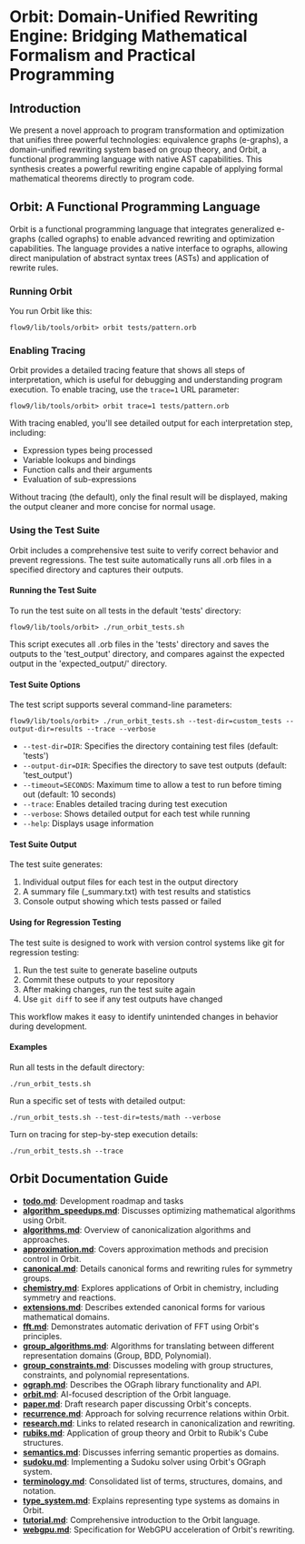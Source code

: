 # Orbit: Domain-Unified Rewriting Engine: Bridging Mathematical Formalism and Practical Programming

## Introduction

We present a novel approach to program transformation and optimization that unifies three powerful technologies: equivalence graphs (e-graphs), a domain-unified rewriting system based on group theory, and Orbit, a functional programming language with native AST capabilities. This synthesis creates a powerful rewriting engine capable of applying formal mathematical theorems directly to program code.

## Orbit: A Functional Programming Language

Orbit is a functional programming language that integrates generalized e-graphs (called ographs) to enable advanced rewriting and optimization capabilities. The language provides a native interface to ographs, allowing direct manipulation of abstract syntax trees (ASTs) and application of rewrite rules.

### Running Orbit

You run Orbit like this:

```
flow9/lib/tools/orbit> orbit tests/pattern.orb
```

### Enabling Tracing

Orbit provides a detailed tracing feature that shows all steps of interpretation, which is useful for debugging and understanding program execution. To enable tracing, use the `trace=1` URL parameter:

```
flow9/lib/tools/orbit> orbit trace=1 tests/pattern.orb
```

With tracing enabled, you'll see detailed output for each interpretation step, including:
- Expression types being processed
- Variable lookups and bindings
- Function calls and their arguments
- Evaluation of sub-expressions

Without tracing (the default), only the final result will be displayed, making the output cleaner and more concise for normal usage.

### Using the Test Suite

Orbit includes a comprehensive test suite to verify correct behavior and prevent regressions. The test suite automatically runs all .orb files in a specified directory and captures their outputs.

#### Running the Test Suite

To run the test suite on all tests in the default 'tests' directory:

```
flow9/lib/tools/orbit> ./run_orbit_tests.sh
```

This script executes all .orb files in the 'tests' directory and saves the outputs to the 'test_output' directory, and compares against the expected output in the 'expected_output/' directory.

#### Test Suite Options

The test script supports several command-line parameters:

```
flow9/lib/tools/orbit> ./run_orbit_tests.sh --test-dir=custom_tests --output-dir=results --trace --verbose
```

- `--test-dir=DIR`: Specifies the directory containing test files (default: 'tests')
- `--output-dir=DIR`: Specifies the directory to save test outputs (default: 'test_output')
- `--timeout=SECONDS`: Maximum time to allow a test to run before timing out (default: 10 seconds)
- `--trace`: Enables detailed tracing during test execution
- `--verbose`: Shows detailed output for each test while running
- `--help`: Displays usage information

#### Test Suite Output

The test suite generates:

1. Individual output files for each test in the output directory
2. A summary file (_summary.txt) with test results and statistics
3. Console output showing which tests passed or failed

#### Using for Regression Testing

The test suite is designed to work with version control systems like git for regression testing:

1. Run the test suite to generate baseline outputs
2. Commit these outputs to your repository
3. After making changes, run the test suite again
4. Use `git diff` to see if any test outputs have changed

This workflow makes it easy to identify unintended changes in behavior during development.

#### Examples

Run all tests in the default directory:
```
./run_orbit_tests.sh
```

Run a specific set of tests with detailed output:
```
./run_orbit_tests.sh --test-dir=tests/math --verbose
```

Turn on tracing for step-by-step execution details:
```
./run_orbit_tests.sh --trace
```

## Orbit Documentation Guide

- **[todo.md](todo.md)**: Development roadmap and tasks
- **[algorithm_speedups.md](docs/algorithm_speedups.md)**: Discusses optimizing mathematical algorithms using Orbit.
- **[algorithms.md](docs/algorithms.md)**: Overview of canonicalization algorithms and approaches.
- **[approximation.md](docs/approximation.md)**: Covers approximation methods and precision control in Orbit.
- **[canonical.md](docs/canonical.md)**: Details canonical forms and rewriting rules for symmetry groups.
- **[chemistry.md](docs/chemistry.md)**: Explores applications of Orbit in chemistry, including symmetry and reactions.
- **[extensions.md](docs/extensions.md)**: Describes extended canonical forms for various mathematical domains.
- **[fft.md](docs/fft.md)**: Demonstrates automatic derivation of FFT using Orbit's principles.
- **[group_algorithms.md](docs/group_algorithms.md)**: Algorithms for translating between different representation domains (Group, BDD, Polynomial).
- **[group_constraints.md](docs/group_constraints.md)**: Discusses modeling with group structures, constraints, and polynomial representations.
- **[ograph.md](docs/ograph.md)**: Describes the OGraph library functionality and API.
- **[orbit.md](docs/orbit.md)**: AI-focused description of the Orbit language.
- **[paper.md](docs/paper.md)**: Draft research paper discussing Orbit's concepts.
- **[recurrence.md](docs/recurrence.md)**: Approach for solving recurrence relations within Orbit.
- **[research.md](docs/research.md)**: Links to related research in canonicalization and rewriting.
- **[rubiks.md](docs/rubiks.md)**: Application of group theory and Orbit to Rubik's Cube structures.
- **[semantics.md](docs/semantics.md)**: Discusses inferring semantic properties as domains.
- **[sudoku.md](docs/sudoku.md)**: Implementing a Sudoku solver using Orbit's OGraph system.
- **[terminology.md](docs/terminology.md)**: Consolidated list of terms, structures, domains, and notation.
- **[type_system.md](docs/type_system.md)**: Explains representing type systems as domains in Orbit.
- **[tutorial.md](docs/tutorial.md)**: Comprehensive introduction to the Orbit language.
- **[webgpu.md](docs/webgpu.md)**: Specification for WebGPU acceleration of Orbit's rewriting.
